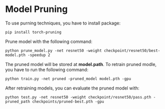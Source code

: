 # Model Pruning
To use purning techniques, you have to install package:
```
pip install torch-pruning
```
Prune model with the following command:
```
python prune_model.py -net resnet50 -weight checkpoint/resnet50/best-model.pth -speedup 2
```
The pruned model will be stored at **model.path**. To retrain pruned modle, you have to run the following command:
```
python train.py -net pruned -pruned_model model.pth -gpu
```
After retraining models, you can evaluate the pruned model with:
```
python test.py -net resnet50 -weight checkpoint/resnet50/pass.pth -pruned_path checkpoints/pruned-best.pth -gpu
```

